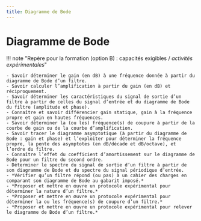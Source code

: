 ```yaml
---
title: Diagramme de Bode
---
```


# Diagramme de Bode

!!! note "Repère pour la formation (option B) : capacités exigibles / *activités expérimentales*"

    - Savoir déterminer le gain (en dB) à une fréquence donnée à partir du diagramme de Bode d’un filtre.
    - Savoir calculer l’amplification à partir du gain (en dB) et réciproquement.
    - Savoir déterminer les caractéristiques du signal de sortie d’un filtre à partir de celles du signal d’entrée et du diagramme de Bode du filtre (amplitude et phase).
    - Connaître et savoir différencier gain statique, gain à la fréquence propre et gain en hautes fréquences.
    - Savoir déterminer la (ou les) fréquence(s) de coupure à partir de la courbe de gain ou de la courbe d’amplification.
    - Savoir tracer le diagramme asymptotique (à partir du diagramme de Bode : gain et phase) et l’exploiter pour déterminer la fréquence propre, la pente des asymptotes (en dB/décade et dB/octave), et l’ordre du filtre.
    - Connaître l’effet du coefficient d’amortissement sur le diagramme de Bode pour un filtre du second ordre.
    - Déterminer le spectre du signal de sortie d’un filtre à partir de son diagramme de Bode et du spectre du signal périodique d’entrée.
    - *Vérifier qu’un filtre répond (ou pas) à un cahier des charges en comparant son diagramme de Bode au gabarit imposé.*
    - *Proposer et mettre en œuvre un protocole expérimental pour déterminer la nature d’un filtre.*
    - *Proposer et mettre en œuvre un protocole expérimental pour déterminer la ou les fréquence(s) de coupure d’un filtre.*
    - *Proposer et mettre en œuvre un protocole expérimental pour relever le diagramme de Bode d’un filtre.*


